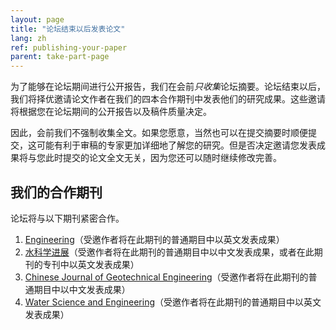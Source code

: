 ```yaml
---
layout: page
title: "论坛结束以后发表论文"
lang: zh
ref: publishing-your-paper
parent: take-part-page
---
```

为了能够在论坛期间进行公开报告，我们在会前*只收集*论坛摘要。论坛结束以后，我们将择优邀请论文作者在我们的四本合作期刊中发表他们的研究成果。这些邀请将根据您在论坛期间的公开报告以及稿件质量决定。

因此，会前我们不强制收集全文。如果您愿意，当然也可以在提交摘要时顺便提交，这可能有利于审稿的专家更加详细地了解您的研究。但是否决定邀请您发表成果将与您此时提交的论文全文无关，因为您还可以随时继续修改完善。

## 我们的合作期刊

论坛将与以下期刊紧密合作。

1. [Engineering](http://www.engineering.org.cn)（受邀作者将在此期刊的普通期目中以英文发表成果）
2. [水科学进展](http://skxjz.nhri.cn)（受邀作者将在此期刊的普通期目中以中文发表成果，或者在此期刊的专刊中以英文发表成果）
3. [Chinese Journal of Geotechnical Engineering](http://www.cgejournal.com/)（受邀作者将在此期刊的普通期目中以中文发表成果）
4. [Water Science and Engineering](http://wse.hhu.edu.cn:8080/water/EN/volumn/home.shtml)（受邀作者将在此期刊的普通期目中以英文发表成果）